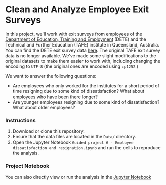 # Clean and Analyze Employee Exit Surveys

In this project, we'll work with exit surveys from employees of the [Department of Education, Training and Employment](https://en.wikipedia.org/wiki/Department_of_Education_and_Training_(Queensland)) (DETE) and the Technical and Further Education (TAFE) institute in Queensland, Australia. You can find the DETE exit survey data [here](https://data.gov.au/dataset/ds-qld-fe96ff30-d157-4a81-851d-215f2a0fe26d/details?q=exit%20survey). The original TAFE exit survey data is no longer available. We've made some slight modifications to the original datasets to make them easier to work with, including changing the encoding to `UTF-8` (the original ones are encoded using `cp1252`.)

We want to answer the following questions:

* Are employees who only worked for the institutes for a short period of time resigning due to some kind of dissatisfaction? What about employees who have been there longer?
* Are younger employees resigning due to some kind of dissatisfaction? What about older employees?
 
### Instructions

1. Download or clone this repository.
2. Ensure that the data files are located in the `Data/` directory.
3. Open the Jupyter Notebook `Guided project 6 - Employee dissatisfaction and resignation.ipynb` and run the cells to reproduce the analysis.

### Project Notebook

You can also directly view or run the analysis in the [Jupyter Notebook](https://github.com/timmueller0/data_projects_misc/blob/main/projects/guided_project6_employee_dissatisfaction/Guided%20project%206%20-%20Employee%20dissatisfaction%20and%20resignation.ipynb)
